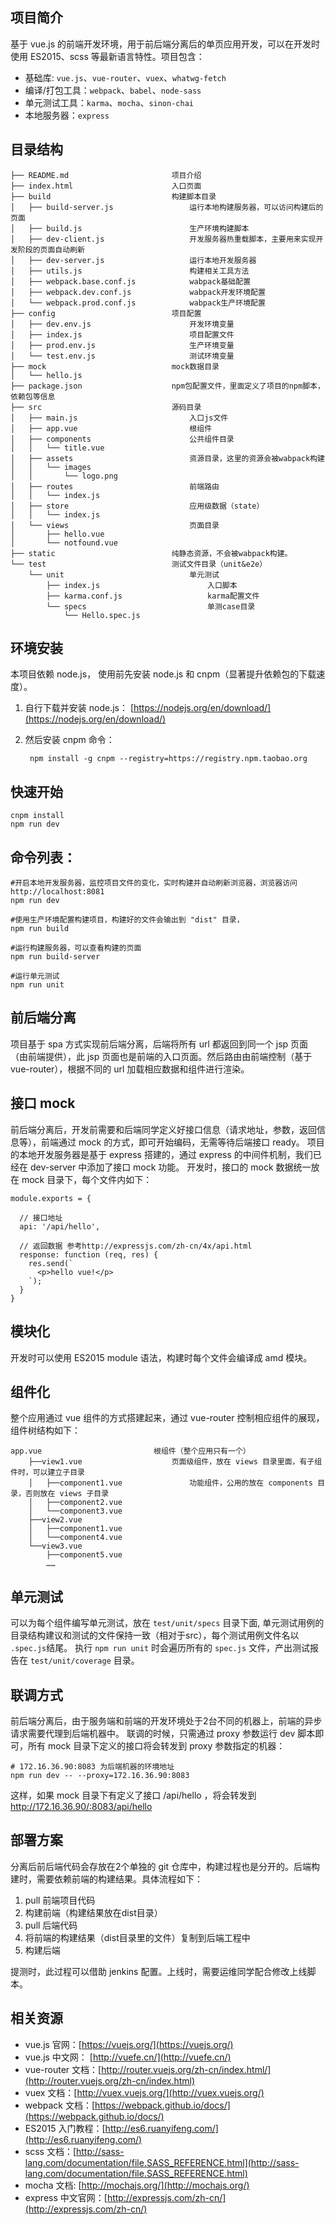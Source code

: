 ## 项目简介

基于 vue.js 的前端开发环境，用于前后端分离后的单页应用开发，可以在开发时使用 ES2015、scss 等最新语言特性。项目包含：

- 基础库: `vue.js`、`vue-router`、`vuex`、`whatwg-fetch`
- 编译/打包工具：`webpack`、`babel`、`node-sass`
- 单元测试工具：`karma`、`mocha`、`sinon-chai`
- 本地服务器：`express`

## 目录结构

    ├── README.md                       项目介绍
    ├── index.html                      入口页面
    ├── build                           构建脚本目录
    │   ├── build-server.js                 运行本地构建服务器，可以访问构建后的页面
    │   ├── build.js                        生产环境构建脚本
    │   ├── dev-client.js                   开发服务器热重载脚本，主要用来实现开发阶段的页面自动刷新
    │   ├── dev-server.js                   运行本地开发服务器
    │   ├── utils.js                        构建相关工具方法
    │   ├── webpack.base.conf.js            wabpack基础配置
    │   ├── webpack.dev.conf.js             wabpack开发环境配置
    │   └── webpack.prod.conf.js            wabpack生产环境配置
    ├── config                          项目配置
    │   ├── dev.env.js                      开发环境变量
    │   ├── index.js                        项目配置文件
    │   ├── prod.env.js                     生产环境变量
    │   └── test.env.js                     测试环境变量
    ├── mock                            mock数据目录
    │   └── hello.js
    ├── package.json                    npm包配置文件，里面定义了项目的npm脚本，依赖包等信息
    ├── src                             源码目录    
    │   ├── main.js                         入口js文件
    │   ├── app.vue                         根组件
    │   ├── components                      公共组件目录
    │   │   └── title.vue
    │   ├── assets                          资源目录，这里的资源会被wabpack构建
    │   │   └── images
    │   │       └── logo.png
    │   ├── routes                          前端路由
    │   │   └── index.js
    │   ├── store                           应用级数据（state）
    │   │   └── index.js
    │   └── views                           页面目录
    │       ├── hello.vue
    │       └── notfound.vue
    ├── static                          纯静态资源，不会被wabpack构建。
    └── test                            测试文件目录（unit&e2e）
        └── unit                            单元测试
            ├── index.js                        入口脚本
            ├── karma.conf.js                   karma配置文件
            └── specs                           单测case目录
                └── Hello.spec.js

## 环境安装

本项目依赖 node.js， 使用前先安装 node.js 和 cnpm（显著提升依赖包的下载速度）。
1. 自行下载并安装 node.js： [https://nodejs.org/en/download/](https://nodejs.org/en/download/)
2. 然后安装 cnpm 命令：

        npm install -g cnpm --registry=https://registry.npm.taobao.org


## 快速开始

 
    cnpm install
    npm run dev

## 命令列表：

    #开启本地开发服务器，监控项目文件的变化，实时构建并自动刷新浏览器，浏览器访问 http://localhost:8081
    npm run dev

    #使用生产环境配置构建项目，构建好的文件会输出到 "dist" 目录，
    npm run build

    #运行构建服务器，可以查看构建的页面
    npm run build-server

    #运行单元测试
    npm run unit
    
## 前后端分离

项目基于 spa 方式实现前后端分离，后端将所有 url 都返回到同一个 jsp 页面（由前端提供），此 jsp 页面也是前端的入口页面。然后路由由前端控制（基于vue-router），根据不同的 url 加载相应数据和组件进行渲染。

## 接口 mock

前后端分离后，开发前需要和后端同学定义好接口信息（请求地址，参数，返回信息等），前端通过 mock 的方式，即可开始编码，无需等待后端接口 ready。
项目的本地开发服务器是基于 express 搭建的，通过 express 的中间件机制，我们已经在 dev-server 中添加了接口 mock 功能。
开发时，接口的 mock 数据统一放在 mock 目录下，每个文件内如下：


    module.exports = {
    
      // 接口地址
      api: '/api/hello',
    
      // 返回数据 参考http://expressjs.com/zh-cn/4x/api.html
      response: function (req, res) {
        res.send(`
          <p>hello vue!</p>
        `);
      }
    }


## 模块化

开发时可以使用 ES2015 module 语法，构建时每个文件会编译成 amd 模块。

## 组件化

整个应用通过 vue 组件的方式搭建起来，通过 vue-router 控制相应组件的展现，组件树结构如下：

    app.vue                         根组件（整个应用只有一个）
        ├──view1.vue                    页面级组件，放在 views 目录里面，有子组件时，可以建立子目录
        │   ├──component1.vue               功能组件，公用的放在 components 目录，否则放在 views 子目录
        │   ├──component2.vue
        │   └──component3.vue
        ├──view2.vue
        │   ├──component1.vue
        │   └──component4.vue
        └──view3.vue
            ├──component5.vue
            ……


## 单元测试

可以为每个组件编写单元测试，放在 `test/unit/specs` 目录下面, 单元测试用例的目录结构建议和测试的文件保持一致（相对于src），每个测试用例文件名以 `.spec.js`结尾。
执行 `npm run unit` 时会遍历所有的 `spec.js` 文件，产出测试报告在 `test/unit/coverage` 目录。


## 联调方式

前后端分离后，由于服务端和前端的开发环境处于2台不同的机器上，前端的异步请求需要代理到后端机器中。
联调的时候，只需通过 proxy 参数运行 dev 脚本即可，所有 mock 目录下定义的接口将会转发到 proxy 参数指定的机器：

    # 172.16.36.90:8083 为后端机器的环境地址
    npm run dev -- --proxy=172.16.36.90:8083

这样，如果 mock 目录下有定义了接口 /api/hello ，将会转发到 http://172.16.36.90/:8083/api/hello


## 部署方案

分离后前后端代码会存放在2个单独的 git 仓库中，构建过程也是分开的。后端构建时，需要依赖前端的构建结果。具体流程如下：

1. pull 前端项目代码
2. 构建前端（构建结果放在dist目录）
3. pull 后端代码
4. 将前端的构建结果（dist目录里的文件）复制到后端工程中
5. 构建后端

提测时，此过程可以借助 jenkins 配置。上线时，需要运维同学配合修改上线脚本。


## 相关资源

- vue.js 官网：[https://vuejs.org/](https://vuejs.org/)
- vue.js 中文网： [http://vuefe.cn/](http://vuefe.cn/)
- vue-router 文档：[http://router.vuejs.org/zh-cn/index.html/](http://router.vuejs.org/zh-cn/index.html)
- vuex 文档：[http://vuex.vuejs.org/](http://vuex.vuejs.org/)
- webpack 文档：[https://webpack.github.io/docs/](https://webpack.github.io/docs/)
- ES2015 入门教程：[http://es6.ruanyifeng.com/](http://es6.ruanyifeng.com/)
- scss 文档：[http://sass-lang.com/documentation/file.SASS_REFERENCE.html](http://sass-lang.com/documentation/file.SASS_REFERENCE.html)
- mocha 文档: [http://mochajs.org/](http://mochajs.org/)
- express 中文官网：[http://expressjs.com/zh-cn/](http://expressjs.com/zh-cn/) 
